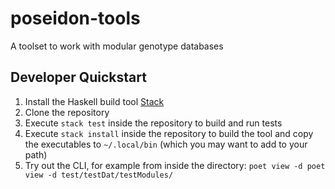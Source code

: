 # poseidon-tools
A toolset to work with modular genotype databases

## Developer Quickstart

1. Install the Haskell build tool [Stack](https://docs.haskellstack.org/en/stable/README/)
2. Clone the repository
3. Execute `stack test` inside the repository to build and run tests
4. Execute `stack install` inside the repository to build the tool and copy the executables to `~/.local/bin` (which you may want to add to your path)
5. Try out the CLI, for example from inside the directory: `poet view -d poet view -d test/testDat/testModules/`
